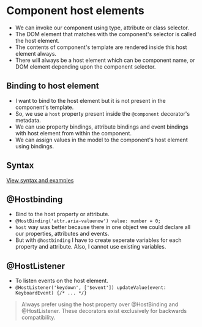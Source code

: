 # Component host elements

- We can invoke our component using type, attribute or class selector.
- The DOM element that matches with the component's selector is called the host element.
- The contents of component's template are rendered inside this host element always.
- There will always be a host element which can be component name, or DOM element depending upon the component selector.

## Binding to host element

- I want to bind to the host element but it is not present in the component's template.
- So, we use a `host` property present inside the `@component` decorator's metadata.
- We can use property bindings, attribute bindings and event bindings with host element from within the component.
- We can assign values in the model to the component's host element using bindings.

## Syntax

[View syntax and examples](https://angular.dev/guide/components/host-elements)


## @Hostbinding

- Bind to the host property or attribute.
- `@HostBinding('attr.aria-valuenow') value: number = 0;`
- `host` way was better because there in one object we could declare all our properties, attributes and events.
- But with `@hostbinding` I have to create seperate variables for each property and attribute. Also, I cannot use existing
  variables.

## @HostListener

- To listen events on the host element.
- `@HostListener('keydown', ['$event']) updateValue(event: KeyboardEvent) {/* ... */}`


> Always prefer using the host property over @HostBinding and @HostListener. These decorators exist exclusively for backwards compatibility.
